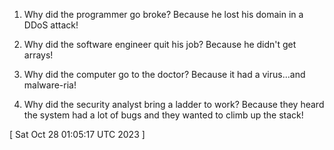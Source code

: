  
1. Why did the programmer go broke? Because he lost his domain in a DDoS attack!

2. Why did the software engineer quit his job? Because he didn't get arrays!

3. Why did the computer go to the doctor? Because it had a virus...and malware-ria!

4. Why did the security analyst bring a ladder to work? Because they heard the system had a lot of bugs and they wanted to climb up the stack!
 
[ 
Sat Oct 28 01:05:17 UTC 2023
 ]
